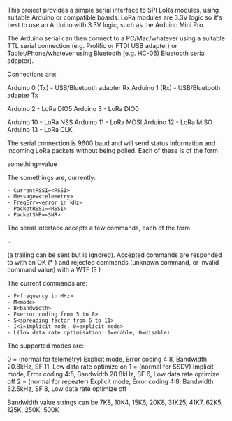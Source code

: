 This project provides a simple serial interface to SPI LoRa modules, using suitable Arduino or compatible boards.  LoRa modules are 3.3V logic so it's best to use an Arduino with 3.3V logic, such as the Arduino Mini Pro.

The Arduino serial can then connect to a PC/Mac/whatever using a suitable TTL serial connection (e.g. Prolific or FTDI USB adapter) or Tablet/Phone/whatever using Bluetooth (e.g. HC-06) Bluetooth serial adapter).

Connections are:

Arduino 0 (Tx) - USB/Bluetooth adapter Rx
Arduino 1 (Rx) - USB/Bluetooth adapter Tx

Arduino  2 - LoRa DIO5
Arduino  3 - LoRa DIO0

Arduino 10 - LoRa NSS
Arduino 11 - LoRa MOSI
Arduino 12 - LoRa MISO
Arduino 13 - LoRa CLK

The serial connection is 9600 baud and will send status information and incoming LoRa packets without being polled.  Each of these is of the form

something=value<CR><LF>

The somethings are, currently:

	- CurrentRSSI=<RSSI>
	- Message=<telemetry>
	- FreqErr=<error in kHz>
	- PacketRSSI=<RSSI>
	- PacketSNR=<SNR>

The serial interface accepts a few commands, each of the form

~<command><value><CR>

(a trailing <LF> can be sent but is ignored).  Accepted commands are responded to with an OK (* <CR> <LF>) and rejected commands (unknown command, or invalid command value) with a WTF (? <CR> <LF>)

The current commands are:

	- F<frequency in MHz>
	- M<mode>
	- B<bandwidth>
	- E<error coding from 5 to 8>
	- S<spreading factor from 6 to 11>
	- I<1=implicit mode, 0=explicit mode>
	- L(low data rate optimisation: 1=enable, 0=disable)
	
The supported modes are:

0 = (normal for telemetry)  Explicit mode, Error coding 4:8, Bandwidth 20.8kHz, SF 11, Low data rate optimize on
1 = (normal for SSDV)       Implicit mode, Error coding 4:5, Bandwidth 20.8kHz,  SF 6, Low data rate optimize off
2 = (normal for repeater)   Explicit mode, Error coding 4:8, Bandwidth 62.5kHz,  SF 8, Low data rate optimize off	

Bandwidth value strings can be 7K8, 10K4, 15K6, 20K8, 31K25, 41K7, 62K5, 125K, 250K, 500K

